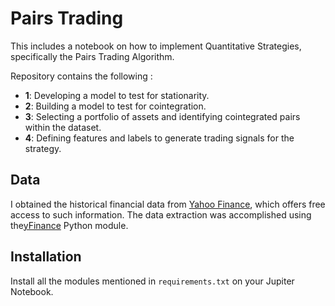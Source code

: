 # Pairs Trading
This includes a notebook on how to implement Quantitative Strategies, specifically the Pairs Trading Algorithm.



Repository contains the following : 

* **1**: Developing a model to test for stationarity.
* **2**: Building a model to test for cointegration.
* **3**: Selecting a portfolio of assets and identifying cointegrated pairs within the dataset.
* **4**: Defining features and labels to generate trading signals for the strategy.

## Data



I obtained the historical financial data from [Yahoo Finance](https://finance.yahoo.com/), which offers free access to such information. The data extraction was accomplished using the[yFinance](https://pypi.org/project/yfinance/) Python module.

## Installation 

Install all the modules mentioned in ```requirements.txt``` on your Jupiter Notebook.
